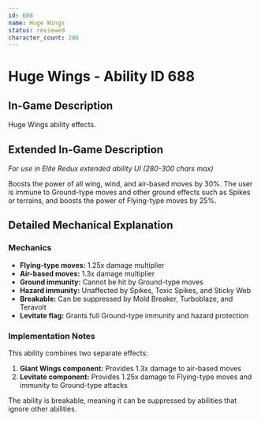 ```yaml
---
id: 688
name: Huge Wings
status: reviewed
character_count: 206
---
```


# Huge Wings - Ability ID 688

## In-Game Description
Huge Wings ability effects.

## Extended In-Game Description
*For use in Elite Redux extended ability UI (280-300 chars max)*

Boosts the power of all wing, wind, and air-based moves by 30%. The user is immune to Ground-type moves and other ground effects such as Spikes or terrains, and boosts the power of Flying-type moves by 25%.

## Detailed Mechanical Explanation

### Mechanics
- **Flying-type moves:** 1.25x damage multiplier
- **Air-based moves:** 1.3x damage multiplier  
- **Ground immunity:** Cannot be hit by Ground-type moves
- **Hazard immunity:** Unaffected by Spikes, Toxic Spikes, and Sticky Web
- **Breakable:** Can be suppressed by Mold Breaker, Turboblaze, and Teravolt
- **Levitate flag:** Grants full Ground-type immunity and hazard protection

### Implementation Notes
This ability combines two separate effects:
1. **Giant Wings component:** Provides 1.3x damage to air-based moves
2. **Levitate component:** Provides 1.25x damage to Flying-type moves and immunity to Ground-type attacks

The ability is breakable, meaning it can be suppressed by abilities that ignore other abilities.